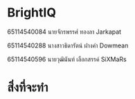 # BrightIQ
65114540084 นายจักรพรรศ์ ทองลา Jarkapat

65114540288 นางสาวธิดารัตน์ ฝางคำ Dowmean

65114540596 นายวุฒินันท์ เลือกสรรค์  SiXMaRs

# สิ่งที่จะทำ
